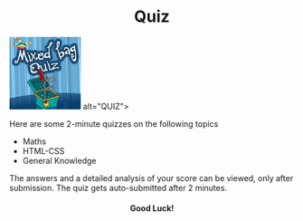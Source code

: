 <h1 align="center">Quiz </h1>
<img src="readmeimg.jpg" width="25%"> alt="QUIZ">

<br>
<p> Here are some 2-minute quizzes on the following topics
  <ul>
    <li> Maths </li>
    <li> HTML-CSS </li>
    <li> General Knowledge</li>
    </ul>
 </p>
 <p> The answers and a detailed analysis of your score can be viewed, only after submission. The quiz gets auto-submitted after 2 minutes. </p>
 <h4 align="center" color="blue"> Good Luck!</h4>
